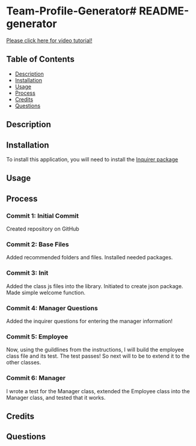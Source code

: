 # Team-Profile-Generator# README-generator

[Please click here for video tutorial!]()

## Table of Contents

* [Description](#description)
* [Installation](#installation)
* [Usage](#usage)
* [Process](#process)
* [Credits](#credits)
* [Questions](#questions)

## Description 

## Installation 

To install this application, you will need to install the [Inquirer package](https://www.npmjs.com/package/inquirer)

## Usage

## Process

### Commit 1: Initial Commit
Created repository on GitHub

### Commit 2: Base Files
Added recommended folders and files. Installed needed packages.

### Commit 3: Init
Added the class js files into the library. Initiated to create json package. Made simple welcome function. 

### Commit 4: Manager Questions
Added the inquirer questions for entering the manager information!

### Commit 5: Employee
Now, using the guildlines from the instructions, I will build the employee class file and its test. The test passes! So next will to be to extend it to the other classes. 

### Commit 6: Manager
I wrote a test for the Manager class, extended the Employee class into the Manager class, and tested that it works. 

## Credits


## Questions
